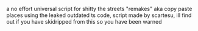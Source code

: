  a no effort universal script for shitty the streets "remakes" aka copy paste places using the leaked outdated ts code, script made by scartesu, ill find out if you have skidripped from this so you have been warned
